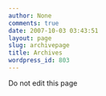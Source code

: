 ```yaml
---
author: None
comments: true
date: 2007-10-03 03:43:51
layout: page
slug: archivepage
title: Archives
wordpress_id: 803
---
```


Do not edit this page

